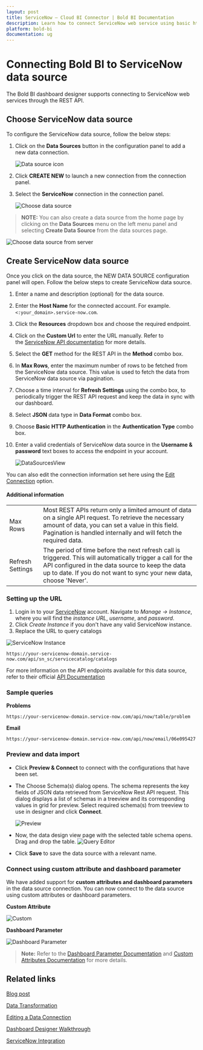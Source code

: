 ```yaml
---
layout: post
title: ServiceNow – Cloud BI Connector | Bold BI Documentation
description: Learn how to connect ServiceNow web service using basic http authentication with Bold BI Cloud and create data source.
platform: bold-bi
documentation: ug
---
```


# Connecting Bold BI to ServiceNow data source
The Bold BI dashboard designer supports connecting to ServiceNow web services through the REST API. 

## Choose ServiceNow data source
To configure the ServiceNow data source, follow the below steps:
1. Click on the **Data Sources** button in the configuration panel to add a new data connection.

   ![Data source icon](/static/assets/working-with-datasource/data-connectors/images/common/DataSourcesIcon.png)

2. Click **CREATE NEW** to launch a new connection from the connection panel.
3. Select the **ServiceNow** connection in the connection panel.

   ![Choose data source](/static/assets/working-with-datasource/data-connectors/images/servicenow/ChooseDS.png)

> **NOTE:**  You can also create a data source from the home page by clicking on the **Data Sources** menu on the left menu panel and selecting **Create Data Source** from the data sources page.

   ![Choose data source from server](/static/assets/working-with-datasource/data-connectors/images/servicenow/ChooseDS_server.png)

## Create ServiceNow data source
Once you click on the data source, the NEW DATA SOURCE configuration panel will open. Follow the below steps to create ServiceNow data source.
1. Enter a name and description (optional) for the data source.
2. Enter the **Host Name** for the connected account. For example. `<:your_domain>.service-now.com`.
3. Click the **Resources** dropdown box and choose the required endpoint.
4. Click on the **Custom Url** to enter the URL manually. Refer to the [ServiceNow API documentation](https://developer.servicenow.com/app.do#!/rest_api_doc) for more details.
5. Select the **GET** method for the REST API in the **Method** combo box.
6. In **Max Rows**, enter the maximum number of rows to be fetched from the ServiceNow data source. This value is used to fetch the data from ServiceNow data source via pagination.
7. Choose a time interval for **Refresh Settings** using the combo box, to periodically trigger the REST API request and keep the data in sync with our dashboard.  
8. Select **JSON** data type in **Data Format** combo box.
9. Choose **Basic HTTP Authentication** in the **Authentication Type** combo box.
10. Enter a valid credentials of ServiceNow data source in the **Username & password** text boxes to access the endpoint in your account.
 
    ![DataSourcesView](/static/assets/working-with-datasource/data-connectors/images/servicenow/DataSourcesView.png)

You can also edit the connection information set here using the [Edit Connection](/working-with-data-sources/editing-a-data-connection/) option.

#### Additional information
<table width="600">
<tr>
<td>
Max Rows
</td>
<td>
Most REST APIs return only a limited amount of data on a single API request. To retrieve the necessary amount of data, you can set a value in this field. Pagination is handled internally and will fetch the required data.
</td>
</tr>
<tr>
<td>
Refresh Settings
</td>
<td>
The period of time before the next refresh call is triggered. This will automatically trigger a call for the API configured in the data source to keep the data up to date. If you do not want to sync your new data, choose 'Never'.
</td>
</tr>
</table>

### Setting up the URL

1. Login in to your [ServiceNow](https://www.servicenow.com/#) account. Navigate to *Manage -> Instance*, where you will find the *instance URL*, *username*, and *password*.
2. Click *Create Instance* if you don't have any valid ServiceNow instance.
3. Replace the URL to query catalogs

![ServiceNow Instance](/static/assets/working-with-datasource/data-connectors/images/servicenow/InstanceDS.png)

`https://your-servicenow-domain.service-now.com/api/sn_sc/servicecatalog/catalogs`

For more information on the API endpoints available for this data source, refer to their official [API Documentation](https://developer.servicenow.com/app.do#!/rest_api_doc)

### Sample queries

**Problems**

`https://your-servicenow-domain.service-now.com/api/now/table/problem`

**Email**

`https://your-servicenow-domain.service-now.com/api/now/email/06e095427`


### Preview and data import
* Click **Preview & Connect** to connect with the configurations that have been set.
* The Choose Schema(s) dialog opens. The schema represents the key fields of JSON data retrieved from ServiceNow Rest API request. This dialog displays a list of schemas in a treeview and its corresponding values in grid for preview. Select required schema(s) from treeview to use in designer and click **Connect**.

   ![Preview](/static/assets/working-with-datasource/data-connectors/images/common/Preview.png)

* Now, the data design view page with the selected table schema opens. Drag and drop the table.
   ![Query Editor](/static/assets/working-with-datasource/data-connectors/images/common/QueryEditor.png)

* Click **Save** to save the data source with a relevant name.

### Connect using custom attribute and dashboard parameter

We have added support for **custom attributes and dashboard parameters** in the data source connection. You can now connect to the data source using custom attributes or dashboard parameters.

**Custom Attribute**

![Custom](/static/assets/working-with-datasource/data-connectors/images/servicenow/Custom.png)

**Dashboard Parameter**

![Dashboard Parameter](/static/assets/working-with-datasource/data-connectors/images/servicenow/Dashboardparameter.png)

>**Note:** Refer to the [Dashboard Parameter Documentation](https://help.boldbi.com/working-with-data-sources/dashboard-parameter/) and [Custom Attributes Documentation](https://help.boldbi.com/working-with-data-sources/configuring-custom-attribute/) for more details.

## Related links

[Blog post](https://www.boldbi.com/blog/build-a-servicenow-incident-management-monitoring-dashboard-in-a-minute)

[Data Transformation](/working-with-data-sources/data-modeling/joining-table/)

[Editing a Data Connection](/working-with-data-sources/editing-a-data-connection/)   

[Dashboard Designer Walkthrough](/getting-started/creating-dashboard/)

[ServiceNow Integration](https://www.boldbi.com/integrations/servicenow?utm_source=syncfusion&utm_medium=documentation&utm_campaign=boldbiservicenowintegration)